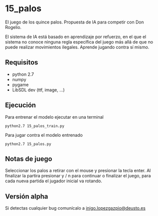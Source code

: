 # 15_palos
El juego de los quince palos. Propuesta de IA para competir con Don Rogelio.

El sistema de IA está basado en aprendizaje por refuerzo, en el que el sistema no conoce ninguna regla específica del juego más allá de que no puede realizar movimientos ilegales. Aprende jugando contra sí mismo.

## Requisitos

- python 2.7
- numpy
- pygame
- LibSDL dev (ttf, image, ...)

## Ejecución

Para entrenar el modelo ejecutar en una terminal
 
```python2.7 15_palos_train.py```

Para jugar contra el modelo entrenado

```python2.7 15_palos.py```

## Notas de juego
Seleccionar los palos a retirar con el mouse y presionar la tecla enter. Al finalizar la partira presionar y / n para continuar o finalizar el juego, para cada nueva partida el jugador inicial va rotando.

## Versión alpha
Si detectas cualquier bug comunícalo a inigo.lopezgazpio@deusto.es
